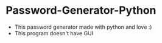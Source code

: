 # Password-Generator-Python
* This password generator made with python and love :)
* This program doesn't have GUI
